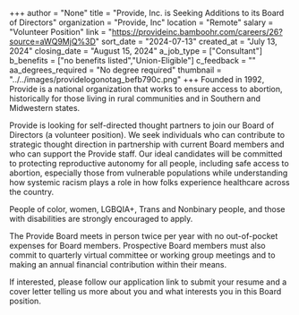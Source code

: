 +++
author = "None"
title = "Provide, Inc. is Seeking Additions to its Board of Directors"
organization = "Provide, Inc"
location = "Remote"
salary = "Volunteer Position"
link = "https://provideinc.bamboohr.com/careers/26?source=aWQ9MjQ%3D"
sort_date = "2024-07-13"
created_at = "July 13, 2024"
closing_date = "August 15, 2024"
a_job_type = ["Consultant"]
b_benefits = ["no benefits listed","Union-Eligible"]
c_feedback = ""
aa_degrees_required = "No degree required"
thumbnail = "../../images/providelogonotag_befb790c.png"
+++
Founded in 1992, Provide is a national organization that works to ensure access to abortion, historically for those living in rural communities and in Southern and Midwestern states. 

Provide is looking for self-directed thought partners to join our Board of Directors (a volunteer position). We seek individuals who can contribute to strategic thought direction in partnership with current Board members and who can support the Provide staff. Our ideal candidates will be committed to protecting reproductive autonomy for all people, including safe access to abortion, especially those from vulnerable populations while understanding how systemic racism plays a role in how folks experience healthcare across the country. 

People of color, women, LGBQIA+, Trans and Nonbinary people, and those with disabilities are strongly encouraged to apply.  

The Provide Board meets in person twice per year with no out-of-pocket expenses for Board members. Prospective Board members must also commit to quarterly virtual committee or working group meetings and to making an annual financial contribution within their means.  

If interested, please follow our application link to submit your resume and a cover letter telling us more about you and what interests you in this Board position.  